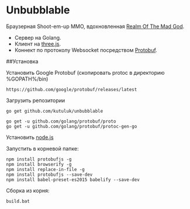 # Unbubblable
Браузерная Shoot-em-up MMO, вдохновленная [Realm Of The Mad God](http://www.realmofthemadgod.com/).

* Сервер на Golang.
* Клиент на [three.js](https://threejs.org/).
* Коннект по протоколу Websocket посредством [Protobuf](https://developers.google.com/protocol-buffers/).

##Установка

Установить Google Protobuf (скопировать protoc в директорию %GOPATH%/bin)
```
https://github.com/google/protobuf/releases/latest
```

Загрузить репозитории
```
go get github.com/kutuluk/unbubblable

go get -u github.com/golang/protobuf/proto
go get -u github.com/golang/protobuf/protoc-gen-go
```

Установить [node.js](https://nodejs.org)

Запустить в корневой папке:

```
npm install protobufjs -g
npm install browserify -g
npm install replace-in-file -g
npm install protobufjs --save-dev
npm install babel-preset-es2015 babelify --save-dev
```

Сборка из корня:

```
build.bat
```
